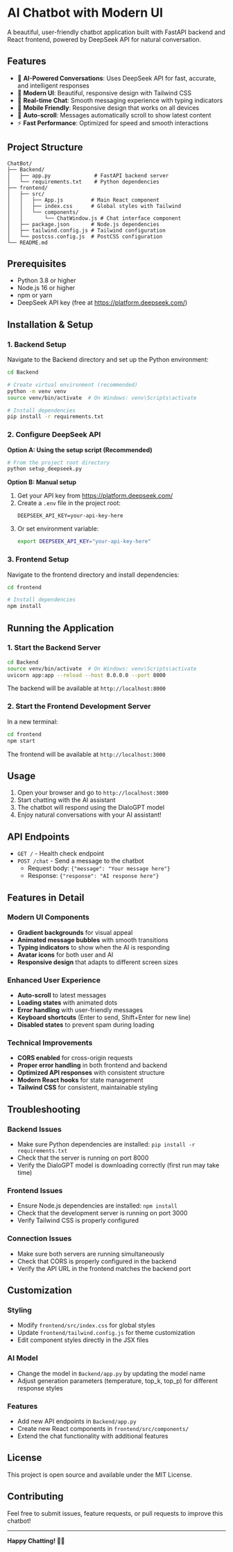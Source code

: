 # AI Chatbot with Modern UI

A beautiful, user-friendly chatbot application built with FastAPI backend and React frontend, powered by DeepSeek API for natural conversation.

## Features

- 🤖 **AI-Powered Conversations**: Uses DeepSeek API for fast, accurate, and intelligent responses
- 🎨 **Modern UI**: Beautiful, responsive design with Tailwind CSS
- 💬 **Real-time Chat**: Smooth messaging experience with typing indicators
- 📱 **Mobile Friendly**: Responsive design that works on all devices
- 🔄 **Auto-scroll**: Messages automatically scroll to show latest content
- ⚡ **Fast Performance**: Optimized for speed and smooth interactions

## Project Structure

```
ChatBot/
├── Backend/
│   ├── app.py              # FastAPI backend server
│   └── requirements.txt    # Python dependencies
├── frontend/
│   ├── src/
│   │   ├── App.js         # Main React component
│   │   ├── index.css      # Global styles with Tailwind
│   │   └── components/
│   │       └── ChatWindow.js # Chat interface component
│   ├── package.json       # Node.js dependencies
│   ├── tailwind.config.js # Tailwind configuration
│   └── postcss.config.js  # PostCSS configuration
└── README.md
```

## Prerequisites

- Python 3.8 or higher
- Node.js 16 or higher
- npm or yarn
- DeepSeek API key (free at https://platform.deepseek.com/)

## Installation & Setup

### 1. Backend Setup

Navigate to the Backend directory and set up the Python environment:

```bash
cd Backend

# Create virtual environment (recommended)
python -m venv venv
source venv/bin/activate  # On Windows: venv\Scripts\activate

# Install dependencies
pip install -r requirements.txt
```

### 2. Configure DeepSeek API

**Option A: Using the setup script (Recommended)**
```bash
# From the project root directory
python setup_deepseek.py
```

**Option B: Manual setup**
1. Get your API key from https://platform.deepseek.com/
2. Create a `.env` file in the project root:
   ```
   DEEPSEEK_API_KEY=your-api-key-here
   ```
3. Or set environment variable:
   ```bash
   export DEEPSEEK_API_KEY="your-api-key-here"
   ```

### 3. Frontend Setup

Navigate to the frontend directory and install dependencies:

```bash
cd frontend

# Install dependencies
npm install
```

## Running the Application

### 1. Start the Backend Server

```bash
cd Backend
source venv/bin/activate  # On Windows: venv\Scripts\activate
uvicorn app:app --reload --host 0.0.0.0 --port 8000
```

The backend will be available at `http://localhost:8000`

### 2. Start the Frontend Development Server

In a new terminal:

```bash
cd frontend
npm start
```

The frontend will be available at `http://localhost:3000`

## Usage

1. Open your browser and go to `http://localhost:3000`
2. Start chatting with the AI assistant
3. The chatbot will respond using the DialoGPT model
4. Enjoy natural conversations with your AI assistant!

## API Endpoints

- `GET /` - Health check endpoint
- `POST /chat` - Send a message to the chatbot
  - Request body: `{"message": "Your message here"}`
  - Response: `{"response": "AI response here"}`

## Features in Detail

### Modern UI Components
- **Gradient backgrounds** for visual appeal
- **Animated message bubbles** with smooth transitions
- **Typing indicators** to show when the AI is responding
- **Avatar icons** for both user and AI
- **Responsive design** that adapts to different screen sizes

### Enhanced User Experience
- **Auto-scroll** to latest messages
- **Loading states** with animated dots
- **Error handling** with user-friendly messages
- **Keyboard shortcuts** (Enter to send, Shift+Enter for new line)
- **Disabled states** to prevent spam during loading

### Technical Improvements
- **CORS enabled** for cross-origin requests
- **Proper error handling** in both frontend and backend
- **Optimized API responses** with consistent structure
- **Modern React hooks** for state management
- **Tailwind CSS** for consistent, maintainable styling

## Troubleshooting

### Backend Issues
- Make sure Python dependencies are installed: `pip install -r requirements.txt`
- Check that the server is running on port 8000
- Verify the DialoGPT model is downloading correctly (first run may take time)

### Frontend Issues
- Ensure Node.js dependencies are installed: `npm install`
- Check that the development server is running on port 3000
- Verify Tailwind CSS is properly configured

### Connection Issues
- Make sure both servers are running simultaneously
- Check that CORS is properly configured in the backend
- Verify the API URL in the frontend matches the backend port

## Customization

### Styling
- Modify `frontend/src/index.css` for global styles
- Update `frontend/tailwind.config.js` for theme customization
- Edit component styles directly in the JSX files

### AI Model
- Change the model in `Backend/app.py` by updating the model name
- Adjust generation parameters (temperature, top_k, top_p) for different response styles

### Features
- Add new API endpoints in `Backend/app.py`
- Create new React components in `frontend/src/components/`
- Extend the chat functionality with additional features

## License

This project is open source and available under the MIT License.

## Contributing

Feel free to submit issues, feature requests, or pull requests to improve this chatbot!

---

**Happy Chatting! 🤖💬**
